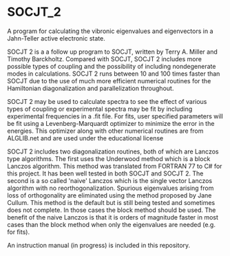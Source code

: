 SOCJT_2
=======

A program for calculating the vibronic eigenvalues and eigenvectors in a Jahn-Teller active electronic state. 

SOCJT 2 is a a follow up program to SOCJT, written by Terry A. Miller and Timothy Barckholtz. Compared with SOCJT, SOCJT 2 includes more possible types of coupling and the possibility of including nondegenerate modes in calculations. SOCJT 2 runs between 10 and 100 times faster than SOCJT due to the use of much more efficient numerical routines for the Hamiltonian diagonalization and parallelization throughout.

SOCJT 2 may be used to calculate spectra to see the effect of various types of coupling or experimental spectra may be fit by including experimental frequencies in a .fit file. For fits, user specified parameters will be fit using a Levenberg-Marquardt optimizer to minimize the error in the energies. This optimizer along with other numerical routines are from ALGLIB.net and are used under the educational license

SOCJT 2 includes two diagonalization routines, both of which are Lanczos type algorithms. The first uses the Underwood method which is a block Lanczos algorithm. This method was translated from FORTRAN 77 to C# for this project. It has been well tested in both SOCJT and SOCJT 2. The second is a so called 'naive' Lanczos which is the single vector Lanczos algorithm with no reorthogonalization. Spurious eigenvalues arising from loss of orthogonality are eliminated using the method proposed by Jane Cullum. This method is the default but is still being tested and sometimes does not complete. In those cases the block method should be used. The benefit of the naive Lanczos is that it is orders of magnitude faster in most cases than the block method when only the eigenvalues are needed (e.g. for fits).

An instruction manual (in progress) is included in this repository.
